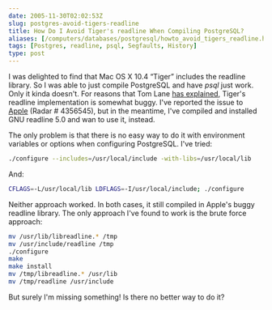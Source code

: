 ```yaml
--- 
date: 2005-11-30T02:02:53Z
slug: postgres-avoid-tigers-readline
title: How Do I Avoid Tiger's readline When Compiling PostgreSQL?
aliases: [/computers/databases/postgresql/howto_avoid_tigers_readline.html]
tags: [Postgres, readline, psql, Segfaults, History]
type: post
---
```


I was delighted to find that Mac OS X 10.4 “Tiger” includes the readline
library. So I was able to just compile PostgreSQL and have *psql* just work.
Only it kinda doesn't. For reasons that Tom Lane [has explained], Tiger's
readline implementation is somewhat buggy. I've reported the issue to [Apple]
(Radar \# 4356545), but in the meantime, I've compiled and installed GNU
readline 5.0 and wan to use it, instead.

The only problem is that there is no easy way to do it with environment
variables or options when configuring PostgreSQL. I've tried:

``` bash
./configure --includes=/usr/local/include -with-libs=/usr/local/lib
```

And:

``` bash
CFLAGS=-L/usr/local/lib LDFLAGS=-I/usr/local/include; ./configure
```

Neither approach worked. In both cases, it still compiled in Apple's buggy
readline library. The only approach I've found to work is the brute force
approach:

``` bash
mv /usr/lib/libreadline.* /tmp
mv /usr/include/readline /tmp
./configure
make
make install
mv /tmp/libreadline.* /usr/lib
mv /tmp/readline /usr/include
```

But surely I'm missing something! Is there no better way to do it?

  [has explained]: http://archives.postgresql.org/pgsql-hackers/2005-08/msg01013.php
    "Tom Lane explains why Tiger's readline library causes a segfualt or error on exiting psql"
  [Apple]: http://bugreporter.apple.com/ "Apple Bug Reporter"
